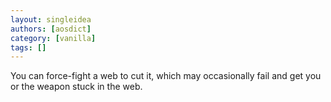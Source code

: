```yaml
---
layout: singleidea
authors: [aosdict]
category: [vanilla]
tags: []
---
```

You can force-fight a web to cut it, which may occasionally fail and get you or the weapon stuck in the web.
